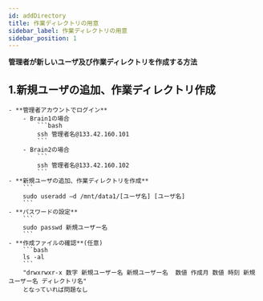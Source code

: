 ```yaml
---
id: addDirectory
title: 作業ディレクトリの用意
sidebar_label: 作業ディレクトリの用意
sidebar_position: 1
---
```

**管理者が新しいユーザ及び作業ディレクトリを作成する方法**
## 1.新規ユーザの追加、作業ディレクトリ作成
    - **管理者アカウントでログイン**
        - Brain1の場合 
            ```bash
            ssh 管理者名@133.42.160.101 
            ```
        - Brain2の場合 
            ```
            ssh 管理者名@133.42.160.102 
            ```
    - **新規ユーザの追加、作業ディレクトリを作成**
        ```
        sudo useradd –d /mnt/data1/[ユーザ名] [ユーザ名]
        ```
    - **パスワードの設定**
        ```
        sudo passwd 新規ユーザー名
        ```
    - **作成ファイルの確認**(任意)
        ```bash
        ls -al
        ```  
        "drwxrwxr-x 数字 新規ユーザー名 新規ユーザー名  数値 作成月 数値 時刻 新規ユーザー名 ディレクトリ名"
        となっていれば問題なし